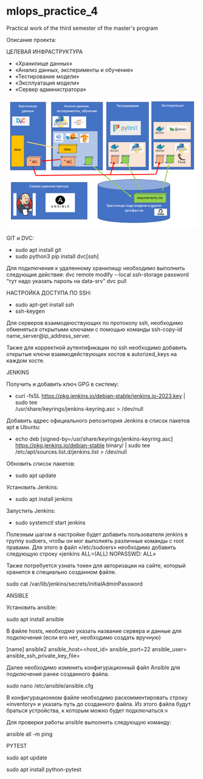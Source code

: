 # mlops_practice_4
Practical work of the third semester of the master's program

Описание проекта:

ЦЕЛЕВАЯ ИНФРАСТРУКТУРА
- «Хранилище данных»
- «Анализ данных, эксперименты и обучение»
- «Тестирование модели»
- «Эксплуатация модели»
- «Сервер администратора»

![Инфраструктура](image/MLOps4.1.image_1.png)

GIT и DVC:
- sudo apt install git
- sudo python3 pip install dvc[ssh]

Для подключения к удаленному хранилищу необходимо выполнить следующие действия:
dvc remote modify --local ssh-storage password “тут надо указать пароль на data-srv”
		dvc pull

НАСТРОЙКА ДОСТУПА ПО SSH:
- sudo apt-get install ssh
- ssh-keygen

Для серверов взаимодеюствующих по протоколу ssh, необходимо обменяться открытыми ключами с помощью команды ssh-copy-id name_server@ip_address_server.

Также для корректной аутентификации по ssh необходимо добавить открытые ключи взаимодействующих хостов в autorized_keys на каждом хосте.

JENKINS

Получить и добавить ключ GPG в систему: 
- curl -fsSL https://pkg.jenkins.io/debian-stable/jenkins.io-2023.key | sudo tee \
  /usr/share/keyrings/jenkins-keyring.asc > /dev/null

Добавить адрес официального репозитория Jenkins в список пакетов apt в Ubuntu:
- echo deb [signed-by=/usr/share/keyrings/jenkins-keyring.asc] \
  https://pkg.jenkins.io/debian-stable binary/ | sudo tee \
  /etc/apt/sources.list.d/jenkins.list > /dev/null

Обновить список пакетов:
- sudo apt update

Установить Jenkins: 
- sudo apt install jenkins

Запустить Jenkins:
- sudo systemctl start jenkins

Полезным шагом в настройке будет добавить пользователя jenkins в группу sudoers, чтобы он мог выполнять различные команды с root правами. Для этого в файл «/etc/sudoers» необходимо добавить следующую строку «jenkins ALL=(ALL) NOPASSWD: ALL»

Также потребуется узнать токен для авторизации на сайте, который хранится в специально созданном файле.

sudo cat /var/lib/jenkins/secrets/initialAdminPassword

ANSIBLE

Установить ansible:

sudo apt install ansible

В файле hosts, необходмо указать название сервера и данные для подключения (если его нет, необходимо создать вручную)

[name]
ansible2 ansible_host=<host_id> ansible_port=22 ansible_user=<user> ansible_ssh_private_key_file=<path to secret key ssh>

Далее необходимо изменить конфигурационный файл Ansible для подключения ранее созданного файла.

sudo nano /etc/ansible/ansible.cfg

В конфигурационном файле необходимо раскомментировать строку «inventory» и указать путь до созданного файла. Из этого файла будут браться устройства, к которым можно будет подключаться.ч

Для проверки работы ansible выполнить следующую команду:

ansible all -m ping

PYTEST

sudo apt update

sudo apt install python-pytest






